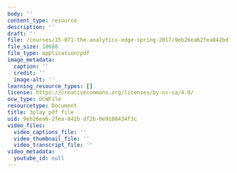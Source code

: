 ```yaml
---
body: ''
content_type: resource
description: ''
draft: ''
file: /courses/15-071-the-analytics-edge-spring-2017/9eb26ea62fea842bdf2b0e9108434f3c_SSzcvj2biAQ.pdf
file_size: 18688
file_type: application/pdf
image_metadata:
  caption: ''
  credit: ''
  image-alt: ''
learning_resource_types: []
license: https://creativecommons.org/licenses/by-nc-sa/4.0/
ocw_type: OCWFile
resourcetype: Document
title: 3play pdf file
uid: 9eb26ea6-2fea-842b-df2b-0e9108434f3c
video_files:
  video_captions_file: ''
  video_thumbnail_file: ''
  video_transcript_file: ''
video_metadata:
  youtube_id: null
---
```

